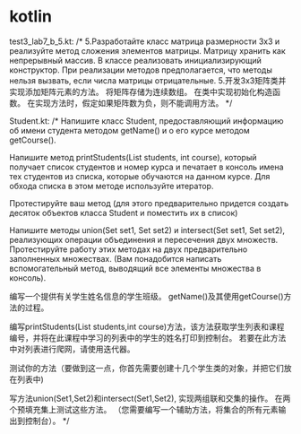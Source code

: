 # kotlin


test3_lab7_b_5.kt:
/*
5.Разработайте класс матрица размерности 3x3 и реализуйте метод сложения элементов матрицы.
Матрицу хранить как непрерывный массив.
В классе реализовать инициализирующий конструктор.
При реализации методов предполагается, что методы нельзя вызвать, если числа матрицы отрицательные.
5.开发3x3矩阵类并实现添加矩阵元素的方法。
将矩阵存储为连续数组。
在类中实现初始化构造函数。
在实现方法时，假定如果矩阵数为负，则不能调用方法。
 */
 
 Student.kt:
 /*
Напишите класс Student, предоставляющий информацию об имени студента методом
getName() и о его курсе методом getCourse().

Напишите метод printStudents(List students, int course), который получает список студентов и номер курса и печатает в консоль имена тех студентов из списка, которые обучаются на данном курсе. Для обхода списка в этом методе используйте итератор.

Протестируйте ваш метод (для этого предварительно придется создать десяток объектов класса Student и поместить их в список)

Напишите методы union(Set set1, Set set2) и intersect(Set set1, Set set2),
реализующих операции объединения и пересечения двух множеств. Протестируйте работу этих методах на двух предварительно заполненных множествах. (Вам понадобится написать вспомогательный метод, выводящий все элементы множества в консоль).

编写一个提供有关学生姓名信息的学生班级。
getName()及其使用getCourse()方法的过程。

编写printStudents(List students,int course)方法，该方法获取学生列表和课程编号，并将在此课程中学习的列表中的学生的姓名打印到控制台。
若要在此方法中对列表进行爬网，请使用迭代器。

测试你的方法（要做到这一点，你首先需要创建十几个学生类的对象，并把它们放在列表中)

写方法union(Set1,Set2)和intersect(Set1,Set2),
实现两组联和交集的操作。 在两个预填充集上测试这些方法。 （您需要编写一个辅助方法，将集合的所有元素输出到控制台）。
 */
